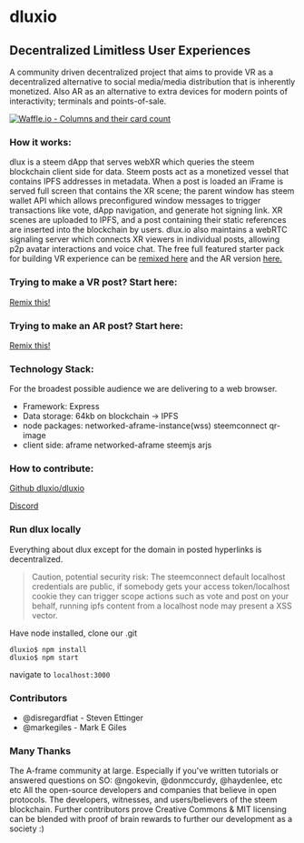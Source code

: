 # dluxio
## Decentralized Limitless User Experiences

A community driven decentralized project that aims to provide VR as a decentralized alternative to social media/media distribution that is inherently monetized. Also AR as an alternative to extra devices for modern points of interactivity; terminals and points-of-sale.

[![Waffle.io - Columns and their card count](https://badge.waffle.io/dluxio/dluxio.svg?columns=all)](https://waffle.io/dluxio/dluxio)

### How it works:

dlux is a steem dApp that serves webXR which queries the steem blockchain client side for data. Steem posts act as a monetized vessel that contains IPFS addresses in metadata. When a post is loaded an iFrame is served full screen that contains the XR scene; the parent window has steem wallet API which allows preconfigured window messages to trigger transactions like vote, dApp navigation, and generate hot signing link. XR scenes are uploaded to IPFS, and a post containing their static references are inserted into the blockchain by users. dlux.io also maintains a webRTC signaling server which connects XR viewers in individual posts, allowing p2p avatar interactions and voice chat. The free full featured starter pack for building VR experience can be [remixed here](https://glitch.com/edit/#!/cheerful-suggestion) and the AR version [here.](https://glitch.com/edit/#!/pollen-gem)

### Trying to make a VR post? Start here:
[Remix this!](https://glitch.com/edit/#!/remix/dlux-vr)

### Trying to make an AR post? Start here:
[Remix this!](https://glitch.com/edit/#!/pollen-gem)

### Technology Stack:
For the broadest possible audience we are delivering to a web browser.

* Framework: Express
* Data storage: 64kb on blockchain -> IPFS
* node packages: networked-aframe-instance(wss) steemconnect qr-image
* client side: aframe networked-aframe steemjs arjs

### How to contribute:

[Github dluxio/dluxio](https://github.com/dluxio/dluxio)

[Discord](https://discord.gg/Beeb38j)

### Run dlux locally
Everything about dlux except for the domain in posted hyperlinks is decentralized.

> Caution, potential security risk: The steemconnect default localhost credentials are public, if somebody gets your access token/localhost cookie they can trigger scope actions such as vote and post on your behalf, running ipfs content from a localhost node may present a XSS vector.

Have node installed, clone our .git
```
dluxio$ npm install
dluxio$ npm start
```
navigate to `localhost:3000`

### Contributors

* @disregardfiat - Steven Ettinger
* @markegiles - Mark E Giles

### Many Thanks
The A-frame community at large. Especially if you've written tutorials or answered questions on SO:
@ngokevin, @donmccurdy, @haydenlee, etc etc
All the open-source developers and companies that believe in open protocols. The developers, witnesses, and users/believers of the steem blockchain.
Further contributors prove Creative Commons & MIT licensing can be blended with proof of brain rewards to further our development as a society :)

